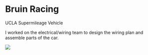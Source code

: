 # Bruin Racing

UCLA Supermileage Vehicle

I worked on the electrical/wiring team to design the wiring plan and assemble parts of the car.

![](images/wiring.png)
